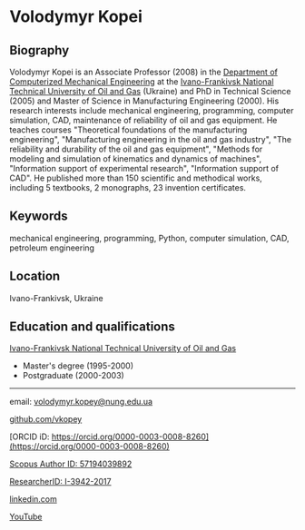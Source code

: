# Volodymyr Kopei

## Biography

Volodymyr Kopei is an Associate Professor (2008) in the [Department of Computerized Mechanical Engineering](http://nung.edu.ua/department/%D1%96%D0%BD%D0%B6%D0%B5%D0%BD%D0%B5%D1%80%D0%BD%D0%BE%D1%97-%D0%BC%D0%B5%D1%85%D0%B0%D0%BD%D1%96%D0%BA%D0%B8/%D0%BA%D0%BC%D0%B2) at the [Ivano-Frankivsk National Technical University of Oil and Gas](http://nung.edu.ua) (Ukraine) and PhD in Technical Science (2005) and Master of Science in Manufacturing Engineering (2000). His research interests include mechanical engineering, programming, computer simulation, CAD, maintenance of reliability of oil and gas equipment. He teaches courses "Theoretical foundations of the manufacturing engineering", "Manufacturing engineering in the oil and gas industry", "The reliability and durability of the oil and gas equipment", "Methods for modeling and simulation of kinematics and dynamics of machines", "Information support of experimental research", "Information support of CAD". He published more than 150 scientific and methodical works, including 5 textbooks, 2 monographs, 23 invention certificates.

## Keywords

mechanical engineering, programming, Python, computer simulation, CAD, petroleum engineering

## Location

Ivano-Frankivsk, Ukraine

## Education and qualifications

[Ivano-Frankivsk National Technical University of Oil and Gas](http://nung.edu.ua)
* Master's degree (1995-2000)
* Postgraduate (2000-2003)

---

email: volodymyr.kopey@nung.edu.ua

[github.com/vkopey](https://github.com/vkopey)

[ORCID iD: https://orcid.org/0000-0003-0008-8260](https://orcid.org/0000-0003-0008-8260)

[Scopus Author ID: 57194039892](http://www.scopus.com/inward/authorDetails.url?authorID=57194039892&partnerID=MN8TOARS)

[ResearcherID: I-3942-2017](http://www.researcherid.com/rid/I-3942-2017)

[linkedin.com](linkedin.com/in/владимир-копей-47b1b797)

[YouTube](https://www.youtube.com/channel/UCVo-8iC8fL6t6OJ2EnCIoiQ)
